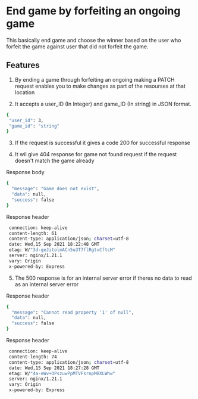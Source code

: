 # End game by forfeiting an ongoing game

This basically end game and choose the winner based on the user who forfeit the game against user that did not forfeit the game.

## Features

1. By ending a game through forfeiting an ongoing making a PATCH request enables you to make changes as part of the resourses at that location

2. It accepts a user_ID (In Integer) and game_ID (In string) in JSON format.

 ```sh
 {
  "user_id": 3,
  "game_id": "string"
 }
 ```

3. If the request is successful it gives a code 200 for successful response

4. It wil give 404 response for game not found request if the request doesn't match the game already

Response body

```sh
{
  "message": "Game does not exist",
  "data": null,
  "success": false
}
```

Response header

```sh
 connection: keep-alive 
 content-length: 61 
 content-type: application/json; charset=utf-8 
 date: Wed,15 Sep 2021 18:22:48 GMT 
 etag: W/"3d-geJitolmACn5u3T7flRgtvCftcM" 
 server: nginx/1.21.1 
 vary: Origin 
 x-powered-by: Express
```

5. The 500 response is for an internal server error if theres no data to read as an internal server error

Response header

```sh
{
  "message": "Cannot read property '1' of null",
  "data": null,
  "success": false
}
```

Response header

```sh
 connection: keep-alive 
 content-length: 74 
 content-type: application/json; charset=utf-8 
 date: Wed,15 Sep 2021 18:27:28 GMT 
 etag: W/"4a-eWv+OPszuwPpMTVFsrnpMBXLWhw" 
 server: nginx/1.21.1 
 vary: Origin 
 x-powered-by: Express 
 ```